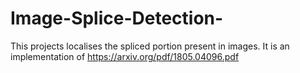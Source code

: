 # Image-Splice-Detection-
This projects localises the spliced portion present in images. It is an implementation of https://arxiv.org/pdf/1805.04096.pdf
